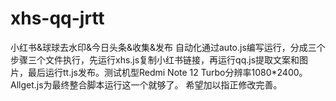 # xhs-qq-jrtt
小红书&amp;球球去水印&amp;今日头条&amp;收集&amp;发布
自动化通过auto.js编写运行，分成三个步骤三个文件执行，先运行xhs.js复制小红书链接，再运行qq.js提取文案和图片，最后运行tt.js发布。测试机型Redmi Note 12 Turbo分辨率1080*2400。Allget.js为最终整合脚本运行这一个就够了。
希望加以指正修改完善。

